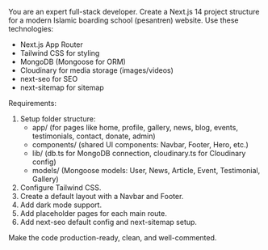 You are an expert full-stack developer. 
Create a Next.js 14 project structure for a modern Islamic boarding school (pesantren) website. 
Use these technologies:
- Next.js App Router
- Tailwind CSS for styling
- MongoDB (Mongoose for ORM)
- Cloudinary for media storage (images/videos)
- next-seo for SEO
- next-sitemap for sitemap

Requirements:
1. Setup folder structure:
   - app/ (for pages like home, profile, gallery, news, blog, events, testimonials, contact, donate, admin)
   - components/ (shared UI components: Navbar, Footer, Hero, etc.)
   - lib/ (db.ts for MongoDB connection, cloudinary.ts for Cloudinary config)
   - models/ (Mongoose models: User, News, Article, Event, Testimonial, Gallery)
2. Configure Tailwind CSS.
3. Create a default layout with a Navbar and Footer.
4. Add dark mode support.
5. Add placeholder pages for each main route.
6. Add next-seo default config and next-sitemap setup.

Make the code production-ready, clean, and well-commented.
